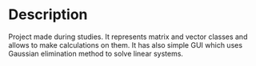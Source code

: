 # Description

Project made during studies. It represents matrix and vector classes and allows to make calculations on them. It has also simple GUI which uses Gaussian elimination method to solve linear systems.
